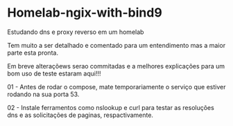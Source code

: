 # Homelab-ngix-with-bind9
Estudando dns e proxy reverso em um homelab

Tem muito a ser detalhado e comentado para um entendimento mas a maior parte esta pronta.

Em breve alteraçõews serao commitadas e a melhores explicações para um bom uso de teste estaram aqui!!!



01 - Antes de rodar o compose, mate temporariamente o serviço que estiver rodando na sua porta 53.

02 - Instale ferramentos como nslookup e curl para testar as resoluções dns e as solicitações de paginas, respactivamente.


